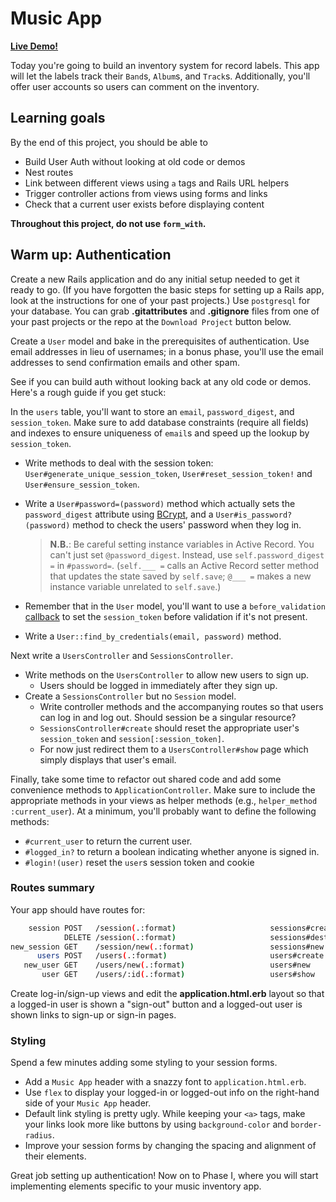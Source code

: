 # Music App

**[Live Demo!][live-demo]**

Today you're going to build an inventory system for record labels. This app will
let the labels track their `Band`s, `Album`s, and `Track`s. Additionally, you'll
offer user accounts so users can comment on the inventory.

[live-demo]: https://aa-music-app.herokuapp.com

## Learning goals

By the end of this project, you should be able to

- Build User Auth without looking at old code or demos
- Nest routes
- Link between different views using `a` tags and Rails URL helpers
- Trigger controller actions from views using forms and links
- Check that a current user exists before displaying content

**Throughout this project, do not use `form_with`.**

## Warm up: Authentication

Create a new Rails application and do any initial setup needed to get it ready
to go. (If you have forgotten the basic steps for setting up a Rails app, look
at the instructions for one of your past projects.) Use `postgresql` for your
database. You can grab __.gitattributes__ and __.gitignore__ files from one of
your past projects or the repo at the `Download Project` button below.

Create a `User` model and bake in the prerequisites of authentication. Use email
addresses in lieu of usernames; in a bonus phase, you'll use the email addresses
to send confirmation emails and other spam.

See if you can build auth without looking back at any old code or demos. Here's
a rough guide if you get stuck:

In the `users` table, you'll want to store an `email`, `password_digest`, and
`session_token`. Make sure to add database constraints (require all fields) and
indexes to ensure uniqueness of `email`s and speed up the lookup by
`session_token`.

- Write methods to deal with the session token:
  `User#generate_unique_session_token`, `User#reset_session_token!` and
  `User#ensure_session_token`.
- Write a `User#password=(password)` method which actually sets the
  `password_digest` attribute using [BCrypt][bcrypt-documentation], and a
  `User#is_password?(password)` method to check the users' password when they
  log in.

  > **N.B.**: Be careful setting instance variables in Active Record. You can't
  > just set `@password_digest`. Instead, use `self.password_digest =` in
  > `#password=`. (`self.___ =` calls an Active Record setter method that
  > updates the state saved by `self.save`; `@___ =` makes a new instance
  > variable unrelated to `self.save`.)

- Remember that in the `User` model, you'll want to use a `before_validation`
  [callback] to set the `session_token` before validation if it's not present.
- Write a `User::find_by_credentials(email, password)` method.

Next write a `UsersController` and `SessionsController`.

- Write methods on the `UsersController` to allow new users to sign up.
  - Users should be logged in immediately after they sign up.
- Create a `SessionsController` but no `Session` model.
  - Write controller methods and the accompanying routes so that users can log
    in and log out. Should session be a singular resource?
  - `SessionsController#create` should reset the appropriate user's
    `session_token` and `session[:session_token]`.
  - For now just redirect them to a `UsersController#show` page which simply
    displays that user's email.

Finally, take some time to refactor out shared code and add some convenience
methods to `ApplicationController`. Make sure to include the appropriate methods
in your views as helper methods (e.g., `helper_method :current_user`). At a
minimum, you'll probably want to define the following methods:

- `#current_user` to return the current user.
- `#logged_in?` to return a boolean indicating whether anyone is signed in.
- `#login!(user)` reset the `user`s session token and cookie

### Routes summary

Your app should have routes for:

```sh
    session POST   /session(.:format)                     sessions#create
            DELETE /session(.:format)                     sessions#destroy
new_session GET    /session/new(.:format)                 sessions#new
      users POST   /users(.:format)                       users#create
   new_user GET    /users/new(.:format)                   users#new
       user GET    /users/:id(.:format)                   users#show
```

Create log-in/sign-up views and edit the __application.html.erb__ layout so that
a logged-in user is shown a "sign-out" button and a logged-out user is shown
links to sign-up or sign-in pages.

### Styling

Spend a few minutes adding some styling to your session forms.

- Add a `Music App` header with a snazzy font to `application.html.erb`.
- Use `flex` to display your logged-in or logged-out info on the right-hand side
  of your `Music App` header.
- Default link styling is pretty ugly. While keeping your `<a>` tags, make your
  links look more like buttons by using `background-color` and `border-radius`.
- Improve your session forms by changing the spacing and alignment of their
  elements.

Great job setting up authentication! Now on to Phase I, where you will start
implementing elements specific to your music inventory app.

[bcrypt-documentation]: https://github.com/codahale/bcrypt-ruby
[callback]: https://guides.rubyonrails.org/active_record_callbacks.html#available-callbacks
